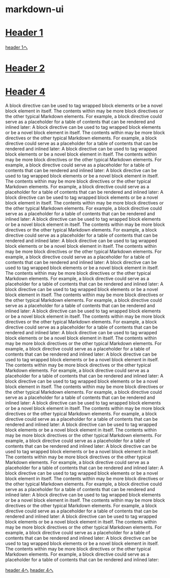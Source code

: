 # markdown-ui

# [Header 1](#section-i-want)

[header 1へ](#header1)



# [Header 2](#header2)

# [Header 4](#header4)

A block directive can be used to tag wrapped block elements or be a novel block element in itself. The contents within may be more block directives or the other typical Markdown elements.
For example, a block directive could serve as a placeholder for a table of contents that can be rendered and inlined later:
A block directive can be used to tag wrapped block elements or be a novel block element in itself. The contents within may be more block directives or the other typical Markdown elements.
For example, a block directive could serve as a placeholder for a table of contents that can be rendered and inlined later:
A block directive can be used to tag wrapped block elements or be a novel block element in itself. The contents within may be more block directives or the other typical Markdown elements.
For example, a block directive could serve as a placeholder for a table of contents that can be rendered and inlined later:
A block directive can be used to tag wrapped block elements or be a novel block element in itself. The contents within may be more block directives or the other typical Markdown elements.
For example, a block directive could serve as a placeholder for a table of contents that can be rendered and inlined later:
A block directive can be used to tag wrapped block elements or be a novel block element in itself. The contents within may be more block directives or the other typical Markdown elements.
For example, a block directive could serve as a placeholder for a table of contents that can be rendered and inlined later:
A block directive can be used to tag wrapped block elements or be a novel block element in itself. The contents within may be more block directives or the other typical Markdown elements.
For example, a block directive could serve as a placeholder for a table of contents that can be rendered and inlined later:
A block directive can be used to tag wrapped block elements or be a novel block element in itself. The contents within may be more block directives or the other typical Markdown elements.
For example, a block directive could serve as a placeholder for a table of contents that can be rendered and inlined later:
A block directive can be used to tag wrapped block elements or be a novel block element in itself. The contents within may be more block directives or the other typical Markdown elements.
For example, a block directive could serve as a placeholder for a table of contents that can be rendered and inlined later:
A block directive can be used to tag wrapped block elements or be a novel block element in itself. The contents within may be more block directives or the other typical Markdown elements.
For example, a block directive could serve as a placeholder for a table of contents that can be rendered and inlined later:
A block directive can be used to tag wrapped block elements or be a novel block element in itself. The contents within may be more block directives or the other typical Markdown elements.
For example, a block directive could serve as a placeholder for a table of contents that can be rendered and inlined later:
A block directive can be used to tag wrapped block elements or be a novel block element in itself. The contents within may be more block directives or the other typical Markdown elements.
For example, a block directive could serve as a placeholder for a table of contents that can be rendered and inlined later:
A block directive can be used to tag wrapped block elements or be a novel block element in itself. The contents within may be more block directives or the other typical Markdown elements.
For example, a block directive could serve as a placeholder for a table of contents that can be rendered and inlined later:
A block directive can be used to tag wrapped block elements or be a novel block element in itself. The contents within may be more block directives or the other typical Markdown elements.
For example, a block directive could serve as a placeholder for a table of contents that can be rendered and inlined later:
A block directive can be used to tag wrapped block elements or be a novel block element in itself. The contents within may be more block directives or the other typical Markdown elements.
For example, a block directive could serve as a placeholder for a table of contents that can be rendered and inlined later:
A block directive can be used to tag wrapped block elements or be a novel block element in itself. The contents within may be more block directives or the other typical Markdown elements.
For example, a block directive could serve as a placeholder for a table of contents that can be rendered and inlined later:
A block directive can be used to tag wrapped block elements or be a novel block element in itself. The contents within may be more block directives or the other typical Markdown elements.
For example, a block directive could serve as a placeholder for a table of contents that can be rendered and inlined later:
A block directive can be used to tag wrapped block elements or be a novel block element in itself. The contents within may be more block directives or the other typical Markdown elements.
For example, a block directive could serve as a placeholder for a table of contents that can be rendered and inlined later:
A block directive can be used to tag wrapped block elements or be a novel block element in itself. The contents within may be more block directives or the other typical Markdown elements.
For example, a block directive could serve as a placeholder for a table of contents that can be rendered and inlined later:
A block directive can be used to tag wrapped block elements or be a novel block element in itself. The contents within may be more block directives or the other typical Markdown elements.
For example, a block directive could serve as a placeholder for a table of contents that can be rendered and inlined later:
A block directive can be used to tag wrapped block elements or be a novel block element in itself. The contents within may be more block directives or the other typical Markdown elements.
For example, a block directive could serve as a placeholder for a table of contents that can be rendered and inlined later:

[header 4へ](#header2)
[header 4へ](#header4)
